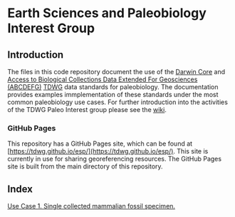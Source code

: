 # Earth Sciences and Paleobiology Interest Group

## Introduction
The files in this code repository document the use of the [Darwin Core](http://rs.tdwg.org/dwc/terms/)  and [Access to Biological Collections Data Extended For Geosciences (ABCDEFG)](http://www.geocase.eu/efg) [TDWG](http://www.tdwg.org/) data standards for paleobiology. The documentation provides examples immplementation of these standards under the most common paleobiology use cases. For further introduction into the activities of the TDWG Paleo Interest group please see the [wiki](https://github.com/tdwg/paleo/wiki).

### GitHub Pages

This repository has a GitHub Pages site, which can be found at [https://tdwg.github.io/esp/](https://tdwg.github.io/esp/). This site is currently in use for sharing georeferencing resources. The GitHub Pages site is built from the main directory of this repository.

## Index
[Use Case 1. Single collected mammalian fossil specimen.](https://github.com/tdwg/paleo/blob/master/use_case_1.md)
